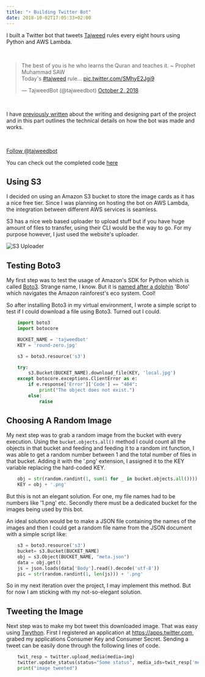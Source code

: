 ```yaml
---
title: "⚡️ Building Twitter Bot"
date: 2018-10-02T17:05:33+02:00
---
```


I built a Twitter bot that tweets [Tajweed](https://en.wikipedia.org/wiki/Tajwid) rules every eight hours using Python and AWS Lambda.

<br>

<div class="center">
    <blockquote class="twitter-tweet" data-lang="en"><p lang="en" dir="ltr">The best of you is he who learns the Quran and teaches it. ~ Prophet Muhammad SAW<br> Today&#39;s <a href="https://twitter.com/hashtag/tajweed?src=hash&amp;ref_src=twsrc%5Etfw">#tajweed</a> rule... <a href="https://t.co/SMhyE2Jgi9">pic.twitter.com/SMhyE2Jgi9</a></p>&mdash; TajweedBot (@tajweedbot) <a href="https://twitter.com/tajweedbot/status/1047116062532096001?ref_src=twsrc%5Etfw">October 2, 2018</a></blockquote>
    <script async src="https://platform.twitter.com/widgets.js" charset="utf-8"></script>
</div>

<br>

I have [previously written](https://blog.naveeraashraf.com/posts/making-tajweed-bot/) about the writing and designing part of the project and in this part outlines the technical details on how the bot was made and works.

<br>

<a href="https://twitter.com/tajweedbot?ref_src=twsrc%5Etfw" class="twitter-follow-button" data-size="large" data-show-count="false">Follow @tajweedbot</a><script async src="https://platform.twitter.com/widgets.js" charset="utf-8"></script>

You can check out the completed code [here](https://github.com/nqcm/tajweedbot)

## Using S3

I decided on using an Amazon S3 bucket to store the image cards as it has a nice free tier. Since I was planning on hosting the bot on AWS Lambda, the integration between different AWS services is seamless.

S3 has a nice web based uploader to upload stuff but if you have huge amount of files to transfer, using their CLI would be the way to go. For my purpose however, I just used the website's uploader.

![S3 Uploader](/img/aws-s3-upload.jpg)


## Testing Boto3

My first step was to test the usage of Amazon's SDK for Python which is called [Boto3](https://boto3.amazonaws.com/v1/documentation/api/latest/index.html). Strange name, I know. But it is [named after a dolphin](https://github.com/boto/boto3/issues/1023) 'Boto' which navigates the Amazon rainforest's eco system. Cool! 

So after installing Boto3 in my virtual environment, I wrote a simple script to test if I could download a file using Boto3. Turned out I could.

```Python
    import boto3
    import botocore

    BUCKET_NAME = 'tajweedbot'
    KEY = 'round-zero.jpg'

    s3 = boto3.resource('s3')

    try:
        s3.Bucket(BUCKET_NAME).download_file(KEY, 'local.jpg')
    except botocore.exceptions.ClientError as e:
        if e.response['Error']['Code'] == "404":
            print("The object does not exist.")
        else:
            raise   
```

## Choosing A Random Image

My next step was to grab a random image from the bucket with every execution. Using the `bucket.objects.all()` method I could count all the objects in that bucket and feeding and feeding it to a random int function, I was able to get a random number between 1 and the total number of files in that bucket. Adding it with the '.png' extension, I assigned it to the KEY variable replacing the hard-coded KEY.

```Python
    obj = str(random.randint(1, sum(1 for _ in bucket.objects.all())))
    KEY = obj + '.png'
```

But this is not an elegant solution. For one, my file names had to be numbers like '1.png' etc. Secondly there must be a dedicated bucket for the images being used by this bot. 

An ideal solution would be to make a JSON file containing the names of the images and then I could get a random file name from the JSON document with a simple script like:

```Python
    s3 = boto3.resource('s3')
    bucket= s3.Bucket(BUCKET_NAME)
    obj = s3.Object(BUCKET_NAME, "meta.json")
    data = obj.get()
    js = json.loads(data['Body'].read().decode('utf-8'))
    pic = str(random.randint(1, len(js))) + '.png'
```
So in my next iteration over the project, I may implement this method. But for now I am sticking with my not-so-elegant solution.

## Tweeting the Image

Next step was to make my bot tweet this downloaded image. That was easy using [Twython](https://twython.readthedocs.io/en/latest/). First I registered an application at <https://apps.twitter.com>, grabed my applications Consumer Key and Consumer Secret. Sending a tweet can be easily done through the following lines of code.

```Python
    twit_resp = twitter.upload_media(media=img)
    twitter.update_status(status="Some status", media_ids=twit_resp['media_id'])
    print("image tweeted")
```





<br>
<br>

